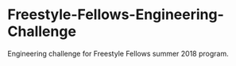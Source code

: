 # Freestyle-Fellows-Engineering-Challenge
Engineering challenge for Freestyle Fellows summer 2018 program.

